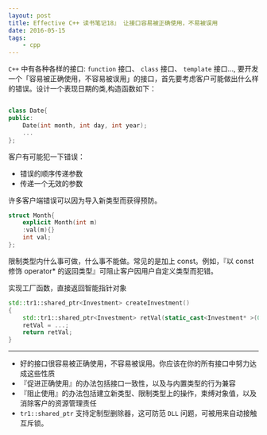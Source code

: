 ```yaml
---
layout: post
title: Effective C++ 读书笔记18』 让接口容易被正确使用，不易被误用
date: 2016-05-15
tags:
	- cpp
---
```



`C++` 中有各种各样的接口: `function` 接口、 `class` 接口、 `template` 接口..., 要开发一个「容易被正确使用，不容易被误用」的接口，首先要考虑客户可能做出什么样的错误。设计一个表现日期的类,构造函数如下：

```cpp

class Date{
public:
	Date(int month, int day, int year);
	...
};
```

客户有可能犯一下错误：

-	错误的顺序传递参数
-	传递一个无效的参数

许多客户端错误可以因为导入新类型而获得预防。
```cpp
struct Month{
	explicit Month(int m)
	:val(m){}
	int val;
};

```
限制类型内什么事可做，什么事不能做。常见的是加上 const。例如，『以 const 修饰 operator* 的返回类型』可阻止客户因用户自定义类型而犯错。

实现工厂函数，直接返回智能指针对象
```cpp
std::tr1::shared_ptr<Investment> createInvestment()
{
	std::tr1::shared_ptr<Investment> retVal(static_cast<Investment* >(0), getRidOfInvestment);
	retVal = ...;
	return retVal;
}

```
---

-	好的接口很容易被正确使用，不容易被误用。你应该在你的所有接口中努力达成这些性质
-	『促进正确使用』的办法包括接口一致性，以及与内置类型的行为兼容
-	『阻止使用』的办法包括建立新类型、限制类型上的操作，束缚对象值，以及消除客户的资源管理责任
-	`tr1::shared_ptr` 支持定制型删除器，这可防范 `DLL` 问题，可被用来自动接触互斥锁。
